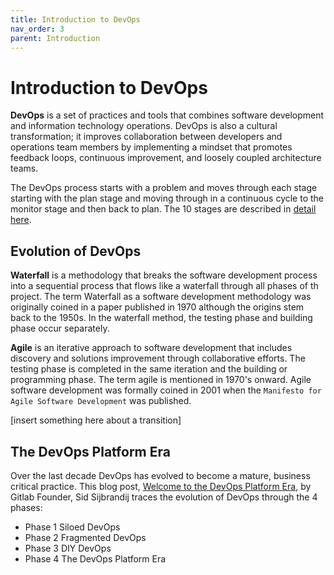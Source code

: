 ```yaml
---
title: Introduction to DevOps
nav_order: 3
parent: Introduction
---
```


# Introduction to DevOps

**DevOps** is a set of practices and tools that combines software development and information technology operations. DevOps is also a cultural transformation; it improves collaboration between developers and operations team members by implementing a mindset that promotes feedback loops, continuous improvement, and loosely coupled architecture teams.  


The DevOps process starts with a problem and moves through each stage starting with the plan stage and moving through in a continuous cycle to the monitor stage and then back to plan. The 10 stages are described in <a href="https://about.gitlab.com/stages-devops-lifecycle/" target="_blank">detail here</a>.


## Evolution of DevOps

**Waterfall** is a methodology that breaks the software development process into a sequential process that flows like a waterfall through all phases of th project. The term Waterfall as a software development methodology was originally coined in a paper published in 1970 although the origins stem back to the 1950s. In the waterfall method, the testing phase and building phase occur separately. 

**Agile** is an iterative approach to software development that includes discovery and solutions improvement through collaborative efforts. The testing phase is completed in the same iteration and the building or programming phase. The term agile is mentioned in 1970's onward. Agile software development was formally coined in 2001 when the `Manifesto for Agile Software Development` was published. 

[insert something here about a transition]

## The DevOps Platform Era
Over the last decade DevOps has evolved to become a mature, business critical practice. This blog post, <a href="https://about.gitlab.com/blog/2021/08/03/welcome-to-the-devops-platform-era/" target="_blank">Welcome to the DevOps Platform Era</a>, by Gitlab Founder, Sid Sijbrandij traces the evolution of DevOps through the 4 phases:

* Phase 1 Siloed DevOps
* Phase 2 Fragmented DevOps
* Phase 3 DIY DevOps
* Phase 4 The DevOps Platform Era



